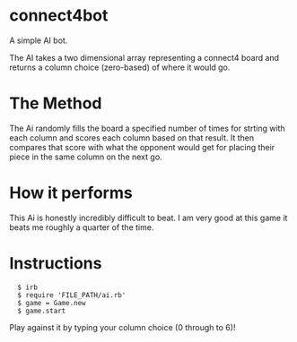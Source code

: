 # connect4bot
A simple AI bot.

The AI takes a two dimensional array representing a connect4 board and returns a column choice (zero-based) of where it would go.

# The Method

The Ai randomly fills the board a specified number of times for strting with each column and scores each column based on that result. It then compares that score with what the opponent would get for placing their piece in the same column on the next go.

# How it performs

This Ai is honestly incredibly difficult to beat. I am very good at this game it beats me roughly a quarter of the time.

# Instructions

``` Terminal
  $ irb
  $ require 'FILE_PATH/ai.rb'
  $ game = Game.new
  $ game.start
```
Play against it by typing your column choice (0 through to 6)!
